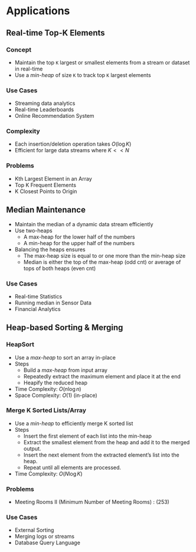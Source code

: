 # Applications

## Real-time Top-K Elements

### Concept

* Maintain the top `K` largest or smallest elements from a stream or dataset in real-time
* Use a *min-heap* of size `K` to track top `K` largest elements

### Use Cases

* Streaming data analytics
* Real-time Leaderboards
* Online Recommendation System

### Complexity

* Each insertion/deletion operation takes $O(\log K)$
* Efficient for large data streams where $K << N$

### Problems

* Kth Largest Element in an Array
* Top K Frequent Elements
* K Closest Points to Origin

## Median Maintenance

* Maintain the median of a dynamic data stream efficiently
* Use two-heaps
    * A max-heap for the lower half of the numbers
    * A min-heap for the upper half of the numbers
* Balancing the heaps ensures
    * The max-heap size is equal to or one more than the min-heap size
    * Median is either the top of the max-heap (odd cnt) or average of tops of both heaps (even cnt)

### Use Cases

* Real-time Statistics
* Running median in Sensor Data
* Financial Analytics

## Heap-based Sorting & Merging

### HeapSort

* Use a *max-heap* to sort an array in-place
* Steps
    * Build a *max-heap* from input array
    * Repeatedly extract the maximum element and place it at the end
    * Heapify the reduced heap
* Time Complexity: $O(n \log n)$
* Space Complexity: $O(1)$ (in-place)

### Merge K Sorted Lists/Array

* Use a *min-heap* to efficiently merge K sorted list
* Steps
    * Insert the first element of each list into the min-heap
    * Extract the smallest element from the heap and add it to the merged output.
    * Insert the next element from the extracted element’s list into the heap.
    * Repeat until all elements are processed.
* Time Complexity: $O(N \log K)$

### Problems

* Meeting Rooms II (Minimum Number of Meeting Rooms) : (253)

### Use Cases

* External Sorting
* Merging logs or streams
* Database Query Language